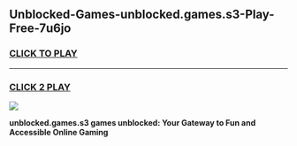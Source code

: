 
## Unblocked-Games-unblocked.games.s3-Play-Free-7u6jo
<h3>
<a href="https://premium76.site?title=unblocked.games.s3&ref=21A">CLICK TO PLAY</a></h3>
<hr>

<h3>
<a href="https://premium76.site?title=unblocked.games.s3&ref=21A">CLICK 2 PLAY</a>
  
</h3>

<a href="https://premium76.site?title=unblocked.games.s3&ref=21A"><img src="https://clearcache.store/games.png"></a>


**unblocked.games.s3 games unblocked: Your Gateway to Fun and Accessible Online Gaming**
